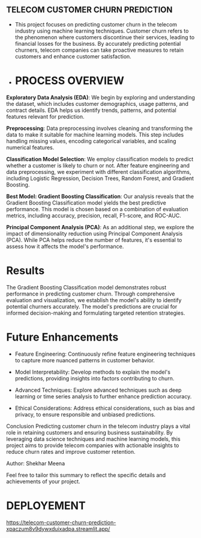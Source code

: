 ## TELECOM CUSTOMER CHURN PREDICTION ##
- This project focuses on predicting customer churn in the telecom industry using machine learning techniques. Customer churn refers to the phenomenon where customers discontinue their services, leading to financial losses for the business. By accurately predicting potential churners, telecom companies can take proactive measures to retain customers and enhance customer satisfaction.

- # PROCESS OVERVIEW #
**Exploratory Data Analysis (EDA)**: We begin by exploring and understanding the dataset, which includes customer demographics, usage patterns, and contract details. EDA helps us identify trends, patterns, and potential features relevant for prediction.

**Preprocessing**: Data preprocessing involves cleaning and transforming the data to make it suitable for machine learning models. This step includes handling missing values, encoding categorical variables, and scaling numerical features.

**Classification Model Selection**: We employ classification models to predict whether a customer is likely to churn or not. After feature engineering and data preprocessing, we experiment with different classification algorithms, including Logistic Regression, Decision Trees, Random Forest, and Gradient Boosting.

**Best Model: Gradient Boosting Classification**: Our analysis reveals that the Gradient Boosting Classification model yields the best predictive performance. This model is chosen based on a combination of evaluation metrics, including accuracy, precision, recall, F1-score, and ROC-AUC.

**Principal Component Analysis (PCA)**: As an additional step, we explore the impact of dimensionality reduction using Principal Component Analysis (PCA). While PCA helps reduce the number of features, it's essential to assess how it affects the model's performance.

# Results
The Gradient Boosting Classification model demonstrates robust performance in predicting customer churn. Through comprehensive evaluation and visualization, we establish the model's ability to identify potential churners accurately. The model's predictions are crucial for informed decision-making and formulating targeted retention strategies.

# Future Enhancements
- Feature Engineering: Continuously refine feature engineering techniques to capture more nuanced patterns in customer behavior.

- Model Interpretability: Develop methods to explain the model's predictions, providing insights into factors contributing to churn.

- Advanced Techniques: Explore advanced techniques such as deep learning or time series analysis to further enhance prediction accuracy.

- Ethical Considerations: Address ethical considerations, such as bias and privacy, to ensure responsible and unbiased predictions.

Conclusion
Predicting customer churn in the telecom industry plays a vital role in retaining customers and ensuring business sustainability. By leveraging data science techniques and machine learning models, this project aims to provide telecom companies with actionable insights to reduce churn rates and improve customer retention.

Author: Shekhar Meena

Feel free to tailor this summary to reflect the specific details and achievements of your project.

# DEPLOYEMENT 

https://telecom-customer-churn-prediction-xpaczum8v9dywxduixadpa.streamlit.app/
